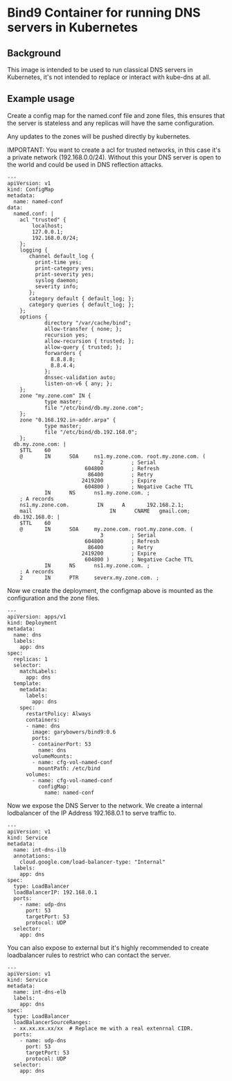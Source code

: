 # Bind9 Container for running DNS servers in Kubernetes

## Background

This image is intended to be used to run classical DNS servers in Kubernetes, it's not intended to replace or interact with kube-dns at all.

## Example usage

Create a config map for the named.conf file and zone files, this ensures that the server is stateless and any replicas will have the same configuration.  

Any updates to the zones will be pushed directly by kubernetes.

IMPORTANT: You want to create a acl for trusted networks, in this case it's a private network (192.168.0.0/24).  Without this your DNS server is open to the world and could be used in DNS reflection attacks.

```
---
apiVersion: v1
kind: ConfigMap
metadata:
  name: named-conf
data:
  named.conf: |
    acl "trusted" {
        localhost;
        127.0.0.1;
        192.168.0.0/24;
    };
    logging {
       channel default_log {
         print-time yes;
         print-category yes;
         print-severity yes;
         syslog daemon;
         severity info;
       };
       category default { default_log; };
       category queries { default_log; };
    };
    options {
            directory "/var/cache/bind";
            allow-transfer { none; };
            recursion yes;
            allow-recursion { trusted; };
            allow-query { trusted; };
            forwarders {
              8.8.8.8;
              8.8.4.4;
            };
            dnssec-validation auto;
            listen-on-v6 { any; };
    };
    zone "my.zone.com" IN {
            type master;
            file "/etc/bind/db.my.zone.com";
    };
    zone "0.168.192.in-addr.arpa" {
            type master;
            file "/etc/bind/db.192.168.0";
    };
  db.my.zone.com: |
    $TTL    60
    @       IN      SOA     ns1.my.zone.com. root.my.zone.com. (
                              2         ; Serial
                         604800         ; Refresh
                          86400         ; Retry
                        2419200         ; Expire
                         604800 )       ; Negative Cache TTL
            IN      NS      ns1.my.zone.com. ;
    ; A records
    ns1.my.zone.com.         IN      A       192.168.2.1;
    mail                         IN      CNAME   gmail.com;
  db.192.168.0: |
    $TTL    60
    @       IN      SOA     my.zone.com. root.my.zone.com. (
                              3         ; Serial
                         604800         ; Refresh
                          86400         ; Retry
                        2419200         ; Expire
                         604800 )       ; Negative Cache TTL
            IN      NS      ns1.my.zone.com. ;
    ; A records
    2       IN      PTR     severx.my.zone.com. ;

```
Now we create the deployment, the configmap above is mounted as the configuration and the zone files.

```
---
apiVersion: apps/v1
kind: Deployment
metadata:
  name: dns
  labels:
    app: dns
spec:
  replicas: 1
  selector:
    matchLabels:
      app: dns
  template:
    metadata:
      labels:
        app: dns
    spec:
      restartPolicy: Always
      containers:
      - name: dns
        image: garybowers/bind9:0.6
        ports:
        - containerPort: 53
          name: dns
        volumeMounts:
        - name: cfg-vol-named-conf
          mountPath: /etc/bind
      volumes:
        - name: cfg-vol-named-conf
          configMap:
            name: named-conf
```

Now we expose the DNS Server to the network.  We create a internal lodbalancer of the IP Address 192.168.0.1 to serve traffic to.

```
---
apiVersion: v1
kind: Service
metadata:
  name: int-dns-ilb
  annotations:
    cloud.google.com/load-balancer-type: "Internal"
  labels:
    app: dns
spec:
  type: LoadBalancer
  loadBalancerIP: 192.168.0.1
  ports:
    - name: udp-dns
      port: 53
      targetPort: 53
      protocol: UDP
  selector:
    app: dns
```
You can also expose to external but it's highly recommended to create loadbalancer rules to restrict who can contact the server.

```
---
apiVersion: v1
kind: Service
metadata:
  name: int-dns-elb
  labels:
    app: dns
spec:
  type: LoadBalancer
  loadBalancerSourceRanges:
  - xx.xx.xx.xx/xx  # Replace me with a real extenrnal CIDR.
  ports:
    - name: udp-dns
      port: 53
      targetPort: 53
      protocol: UDP
  selector:
    app: dns
```
